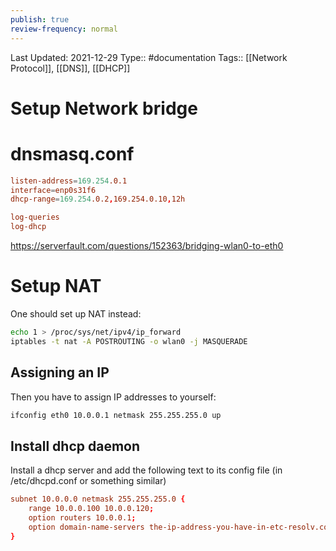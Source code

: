 ```yaml
---
publish: true
review-frequency: normal
---
```

Last Updated: 2021-12-29
Type:: #documentation 
Tags:: [[Network Protocol]], [[DNS]], [[DHCP]]

# Setup Network bridge

# dnsmasq.conf
```conf
listen-address=169.254.0.1
interface=enp0s31f6
dhcp-range=169.254.0.2,169.254.0.10,12h

log-queries
log-dhcp
```

https://serverfault.com/questions/152363/bridging-wlan0-to-eth0

# Setup NAT

One should set up NAT instead:

```bash
echo 1 > /proc/sys/net/ipv4/ip_forward
iptables -t nat -A POSTROUTING -o wlan0 -j MASQUERADE
```

## Assigning an IP

Then you have to assign IP addresses to yourself:
```bash
ifconfig eth0 10.0.0.1 netmask 255.255.255.0 up
```

## Install dhcp daemon

Install a dhcp server and add the following text to its config file (in /etc/dhcpd.conf or something similar)

```conf
subnet 10.0.0.0 netmask 255.255.255.0 {
    range 10.0.0.100 10.0.0.120;
    option routers 10.0.0.1;
    option domain-name-servers the-ip-address-you-have-in-etc-resolv.conf;
}
```